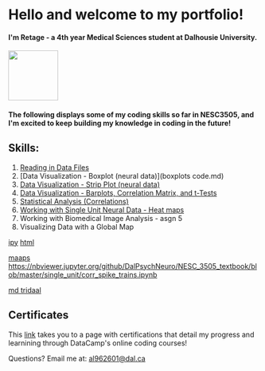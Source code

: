 
# Hello and welcome to my portfolio!
#### I'm Retage - a 4th year Medical Sciences student at Dalhousie University. 

<img src = "https://user-images.githubusercontent.com/73716282/97746793-b73e6380-1ac9-11eb-8b3b-7c5609ee974b.png" width=100>

#### The following displays some of my coding skills so far in NESC3505, and I'm excited to keep building my knowledge in coding in the future!

## Skills:
1. [Reading in Data Files](ReadingData.md)
2. [Data Visualization - Boxplot (neural data)](boxplots code.md)
3. [Data Visualization - Strip Plot (neural data)](stripplot.md)
4. [Data Visualization - Barplots, Correlation Matrix, and t-Tests](Barplot.md)
5. [Statistical Analysis (Correlations)](scatter.md)
6. [Working with Single Unit Neural Data - Heat maps](spikingheatmaps.md)
7. Working with Biomedical Image Analysis - asgn 5
8. Visualizing Data with a Global Map

[ipy](fnlport.ipynb)
[html](trialfnl.htm)

[maaps](https://nbviewer.jupyter.org/github/alretagealbader/RetagePortfolio/fnlport.ipynb)
https://nbviewer.jupyter.org/github/DalPsychNeuro/NESC_3505_textbook/blob/master/single_unit/corr_spike_trains.ipynb

[md tridaal](map.md)

## Certificates
This [link](certificatespage.md) takes you to a page with certifications that detail my progress and learnining through DataCamp's online coding courses! 

Questions? Email me at:
[al962601@dal.ca](mailto:al962601@dal.ca)
